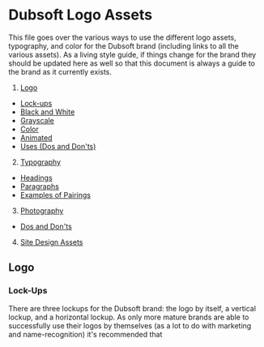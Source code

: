 # Dubsoft Logo Assets
This file goes over the various ways to use the different logo assets, typography, and color for the Dubsoft brand (including links to all the various assets). As a living style guide, if things change for the brand they should be updated here as well so that this document is always a guide to the brand as it currently exists.

1. [Logo]()
  - [Lock-ups]()
  - [Black and White]()
  - [Grayscale]()
  - [Color]()
  - [Animated]()
  - [Uses (Dos and Don'ts)]()

2. [Typography]()
  - [Headings]()
  - [Paragraphs]()
  - [Examples of Pairings]()

3. [Photography]()
  - [Dos and Don'ts]()

4. [Site Design Assets]()

## Logo
### Lock-Ups

There are three lockups for the Dubsoft brand: the logo by itself, a vertical lockup, and a horizontal lockup. As only more mature brands are able to successfully use their logos by themselves (as a lot to do with marketing and name-recognition) it's recommended that 
